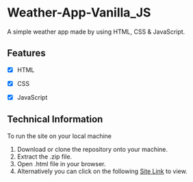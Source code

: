 # Weather-App-Vanilla_JS
 A simple weather app made by using HTML, CSS & JavaScript.


 <a name="features"></a>
## Features
- [x] HTML
- [x] CSS
- [x] JavaScript


<a name="technical_information"></a>
## Technical Information

To run the site on your local machine

1. Download or clone the repository onto your machine.
2. Extract the .zip file.
3. Open .html file in your browser.
4. Alternatively you can click on the following [Site Link](https://weather-app-vanilla-js-sigma.vercel.app/ "Site Link") to view.
